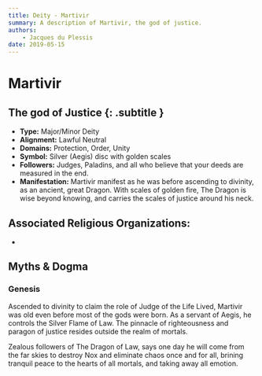 ```yaml
---
title: Deity - Martivir
summary: A description of Martivir, the god of justice.
authors:
    - Jacques du Plessis
date: 2019-05-15
---
```

# Martivir
## The god of Justice {: .subtitle }

* **Type:** Major/Minor Deity
* **Alignment:** Lawful Neutral
* **Domains:** Protection, Order, Unity
* **Symbol:** Silver (Aegis) disc with golden scales
* **Followers:** Judges, Paladins, and all who believe that your deeds are measured in the end.
* **Manifestation:** Martivir manifest as he was before ascending to divinity, as an ancient, great Dragon. With scales of golden fire, The Dragon is wise beyond knowing, and carries the scales of justice around his neck.

## Associated Religious Organizations:
* 

## Myths & Dogma
### Genesis
Ascended to divinity to claim the role of Judge of the Life Lived, Martivir was old even before most of the gods were born. As a servant of Aegis, he controls the Silver Flame of Law.  The pinnacle of righteousness and paragon of justice resides outside the realm of mortals.

Zealous followers of The Dragon of Law, says one day he will come from the far skies to destroy Nox and eliminate chaos once and for all, brining tranquil peace to the hearts of all mortals, and taking away all emotion.